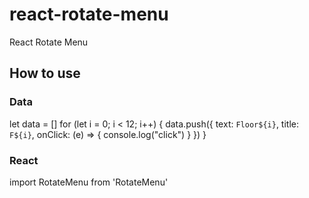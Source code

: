 # react-rotate-menu
React Rotate Menu

## How to use

### Data
let data = []
for (let i = 0; i < 12; i++) {
  data.push({
    text: `Floor${i}`,
    title: `F${i}`,
    onClick: (e) => {
      console.log("click")
    }
  })
}

### React 
import RotateMenu from 'RotateMenu'

<RotateMenu dataSource={data}/>
